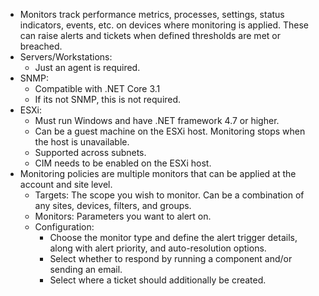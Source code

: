 - Monitors track performance metrics, processes, settings, status indicators, events, etc. on devices where monitoring is applied. These can raise alerts and tickets when defined thresholds are met or breached. 
- Servers/Workstations:
	- Just an agent is required.
- SNMP:
	- Compatible with .NET Core 3.1
	- If its not SNMP, this is not required.
- ESXi:
	- Must run Windows and have .NET framework 4.7 or higher.
	- Can be a guest machine on the ESXi host. Monitoring stops when the host is unavailable.
	- Supported across subnets.
	- CIM needs to be enabled on the ESXi host.
- Monitoring policies are multiple monitors that can be applied at the account and site level.
	- Targets: The scope you wish to monitor. Can be a combination of any sites, devices, filters, and groups. 
	- Monitors: Parameters you want to alert on.
	- Configuration:
		- Choose the monitor type and define the alert trigger details, along with alert priority, and auto-resolution options.
		- Select whether to respond by running a component and/or sending an email.
		- Select where a ticket should additionally be created.